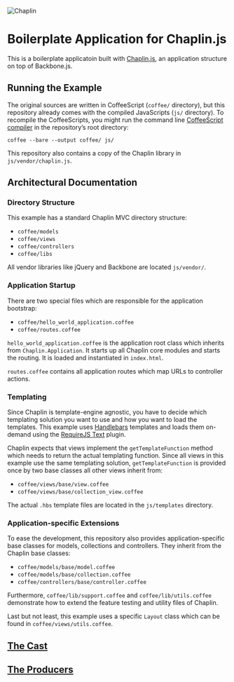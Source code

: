 ![Chaplin](http://s3.amazonaws.com/imgly_production/3401027/original.png)

# Boilerplate Application for Chaplin.js

This is a boilerplate applicatoin built with [Chaplin.js](https://github.com/chaplinjs/chaplin), an application structure on top of Backbone.js.

## Running the Example

The original sources are written in CoffeeScript (`coffee/` directory), but this repository already comes with the compiled JavaScripts (`js/` directory). To recompile the CoffeeScripts, you might run the command line [CoffeeScript compiler](http://coffeescript.org/) in the repository’s root directory:

```
coffee --bare --output coffee/ js/
```

This repository also contains a copy of the Chaplin library in `js/vendor/chaplin.js`.

## Architectural Documentation

### Directory Structure

This example has a standard Chaplin MVC directory structure:

- `coffee/models`
- `coffee/views`
- `coffee/controllers`
- `coffee/libs`

All vendor libraries like jQuery and Backbone are located `js/vendor/`.

### Application Startup

There are two special files which are responsible for the application bootstrap:

- `coffee/hello_world_application.coffee`
- `coffee/routes.coffee`

`hello_world_application.coffee` is the application root class which inherits from `Chaplin.Application`. It starts up all Chaplin core modules and starts the routing. It is loaded and instantiated in `index.html`.

`routes.coffee` contains all application routes which map URLs to controller actions.

### Templating

Since Chaplin is template-engine agnostic, you have to decide which templating solution you want to use and how you want to load the templates. This example uses [Handlebars](http://handlebarsjs.com/) templates and loads them on-demand using the [RequireJS Text](http://requirejs.org/docs/api.html#text) plugin.

Chaplin expects that views implement the `getTemplateFunction` method which needs to return the actual templating function. Since all views in this example use the same templating solution, `getTemplateFunction` is provided once by two base classes all other views inherit from:

- `coffee/views/base/view.coffee`
- `coffee/views/base/collection_view.coffee`

The actual `.hbs` template files are located in the `js/templates` directory.

### Application-specific Extensions

To ease the development, this repository also provides application-specific base classes for models, collections and controllers. They inherit from the Chaplin base classes:

- `coffee/models/base/model.coffee`
- `coffee/models/base/collection.coffee`
- `coffee/controllers/base/controller.coffee`

Furthermore, `coffee/lib/support.coffee` and `coffee/lib/utils.coffee` demonstrate how to extend the feature testing and utility files of Chaplin.

Last but not least, this example uses a specific `Layout` class which can be found in `coffee/views/utils.coffee`.

## [The Cast](https://github.com/chaplinjs/chaplin/blob/master/AUTHORS.md#the-cast)

## [The Producers](https://github.com/chaplinjs/chaplin/blob/master/AUTHORS.md#the-producers)
